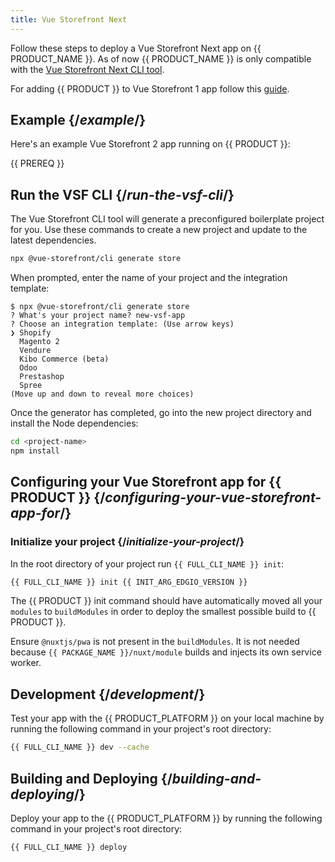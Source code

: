 ```yaml
---
title: Vue Storefront Next
---
```


Follow these steps to deploy a Vue Storefront Next app on {{ PRODUCT_NAME }}. As of now {{ PRODUCT_NAME }} is only compatible with the [Vue Storefront Next CLI tool](https://docs.vuestorefront.io/v2/getting-started/installation.html).

For adding {{ PRODUCT }} to Vue Storefront 1 app follow this [guide](/guides/vsf1).

## Example {/*example*/}

Here's an example Vue Storefront 2 app running on {{ PRODUCT }}:

<ExampleButtons
  title="Vue Storefront"
  siteUrl="https://layer0-docs-layer0-vue-storefront-commercetools-example-default.layer0-limelight.link"
  repoUrl="https://github.com/edgio-docs/edgio-vue-storefront-commercetools-example" 
  deployFromRepo />

{{ PREREQ }}

## Run the VSF CLI {/*run-the-vsf-cli*/}

The Vue Storefront CLI tool will generate a preconfigured boilerplate project for you. Use these commands to create a new project and update to the latest dependencies.

```bash
npx @vue-storefront/cli generate store
```

When prompted, enter the name of your project and the integration template:

```
$ npx @vue-storefront/cli generate store
? What's your project name? new-vsf-app
? Choose an integration template: (Use arrow keys)
❯ Shopify
  Magento 2
  Vendure
  Kibo Commerce (beta)
  Odoo
  Prestashop
  Spree
(Move up and down to reveal more choices)
```

Once the generator has completed, go into the new project directory and install the Node dependencies:

```bash
cd <project-name>
npm install
```

## Configuring your Vue Storefront app for {{ PRODUCT }} {/*configuring-your-vue-storefront-app-for*/}

### Initialize your project {/*initialize-your-project*/}

In the root directory of your project run `{{ FULL_CLI_NAME }} init`:

```bash
{{ FULL_CLI_NAME }} init {{ INIT_ARG_EDGIO_VERSION }}
```

The {{ PRODUCT }} init command should have automatically moved all your `modules` to `buildModules` in order to deploy the smallest possible build to {{ PRODUCT }}.

Ensure `@nuxtjs/pwa` is not present in the `buildModules`. It is not needed because `{{ PACKAGE_NAME }}/nuxt/module` builds and injects its own service worker.

## Development {/*development*/}

Test your app with the {{ PRODUCT_PLATFORM }} on your local machine by running the following command in your project's root directory:

```bash
{{ FULL_CLI_NAME }} dev --cache
```

## Building and Deploying {/*building-and-deploying*/}

Deploy your app to the {{ PRODUCT_PLATFORM }} by running the following command in your project's root directory:

```bash
{{ FULL_CLI_NAME }} deploy
```

